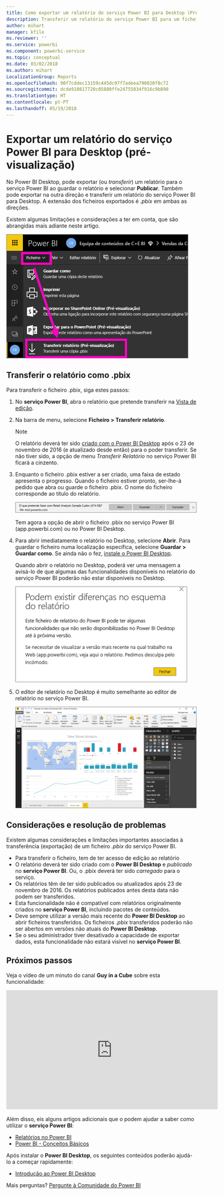 ```yaml
---
title: Como exportar um relatório do serviço Power BI para Desktop (Pré-visualização)
description: Transferir um relatório do serviço Power BI para um ficheiro do Power BI Desktop
author: mihart
manager: kfile
ms.reviewer: ''
ms.service: powerbi
ms.component: powerbi-service
ms.topic: conceptual
ms.date: 03/02/2018
ms.author: mihart
LocalizationGroup: Reports
ms.openlocfilehash: 90f7cddec13159c445dc97f7adeea790020f8c72
ms.sourcegitcommit: dcde910817720c05880ffe24755034f916c9b890
ms.translationtype: HT
ms.contentlocale: pt-PT
ms.lasthandoff: 05/19/2018
---
```

# <a name="export-a-report-from-power-bi-service-to-desktop-preview"></a>Exportar um relatório do serviço Power BI para Desktop (pré-visualização)
No Power BI Desktop, pode exportar (ou *transferir*) um relatório para o serviço Power BI ao guardar o relatório e selecionar **Publicar**. Também pode exportar na outra direção e transferir um relatório do serviço Power BI para Desktop. A extensão dos ficheiros exportados é *.pbix* em ambas as direções.

Existem algumas limitações e considerações a ter em conta, que são abrangidas mais adiante neste artigo.

![Menu pendente Ficheiro](media/service-export-to-pbix/power-bi-file-export.png)

## <a name="download-the-report-as-a-pbix"></a>Transferir o relatório como .pbix
Para transferir o ficheiro .pbix, siga estes passos:

1. No **serviço Power BI**, abra o relatório que pretende transferir na [Vista de edição](service-reading-view-and-editing-view.md).
2. Na barra de menu, selecione **Ficheiro > Transferir relatório**.
   
   > [!NOTE]
   > O relatório deverá ter sido [criado com o Power BI Desktop](guided-learning/publishingandsharing.yml?tutorial-step=2) após o 23 de novembro de 2016 (e atualizado desde então) para o poder transferir. Se não tiver sido, a opção de menu *Transferir Relatório* no serviço Power BI ficará a cinzento.
   > 
   > 
3. Enquanto o ficheiro .pbix estiver a ser criado, uma faixa de estado apresenta o progresso. Quando o ficheiro estiver pronto, ser-lhe-á pedido que abra ou guarde o ficheiro .pbix. O nome do ficheiro corresponde ao título do relatório.
   
    ![abrir, guardar ou cancelar](media/service-export-to-pbix/power-bi-save-pbix.png)
   
    Tem agora a opção de abrir o ficheiro .pbix no serviço Power BI (app.powerbi.com) ou no Power BI Desktop.     
4. Para abrir imediatamente o relatório no Desktop, selecione **Abrir**. Para guardar o ficheiro numa localização específica, selecione **Guardar > Guardar como**. Se ainda não o fez, [instale o Power BI Desktop](desktop-get-the-desktop.md).
   
    Quando abrir o relatório no Desktop, poderá ver uma mensagem a avisá-lo de que algumas das funcionalidades disponíveis no relatório do serviço Power BI poderão não estar disponíveis no Desktop.
   
    ![caixa de diálogo de aviso](media/service-export-to-pbix/power-bi-export-to-pbix_2.png)

5. O editor de relatório no Desktop é muito semelhante ao editor de relatório no serviço Power BI.  
   
    ![Editor de relatórios na versão Desktop](media/service-export-to-pbix/power-bi-desktop.png)

## <a name="considerations-and-troubleshooting"></a>Considerações e resolução de problemas
Existem algumas considerações e limitações importantes associadas à transferência (exportação) de um ficheiro *.pbix* do serviço Power BI.

* Para transferir o ficheiro, tem de ter acesso de edição ao relatório
* O relatório deverá ter sido criado com o **Power BI Desktop** e *publicado* no **serviço Power BI**. Ou, o .pbix deverá ter sido *carregado* para o serviço.
* Os relatórios têm de ter sido publicados ou atualizados após 23 de novembro de 2016. Os relatórios publicados antes desta data não podem ser transferidos.
* Esta funcionalidade não é compatível com relatórios originalmente criados no **serviço Power BI**, incluindo pacotes de conteúdos.
* Deve sempre utilizar a versão mais recente do **Power BI Desktop** ao abrir ficheiros transferidos. Os ficheiros *.pbix* transferidos poderão não ser abertos em versões não atuais do **Power BI Desktop**.
* Se o seu administrador tiver desativado a capacidade de exportar dados, esta funcionalidade não estará visível no **serviço Power BI**.

## <a name="next-steps"></a>Próximos passos
Veja o vídeo de um minuto do canal **Guy in a Cube** sobre esta funcionalidade:

<iframe width="560" height="315" src="https://www.youtube.com/embed/ymWqU5jiUl0" frameborder="0" allowfullscreen></iframe>

Além disso, eis alguns artigos adicionais que o podem ajudar a saber como utilizar o **serviço Power BI**:

* [Relatórios no Power BI](service-reports.md)
* [Power BI - Conceitos Básicos](service-basic-concepts.md)

Após instalar o **Power BI Desktop**, os seguintes conteúdos poderão ajudá-lo a começar rapidamente:

* [Introdução ao Power BI Desktop](desktop-getting-started.md)

Mais perguntas? [Pergunte à Comunidade do Power BI](http://community.powerbi.com/)   


